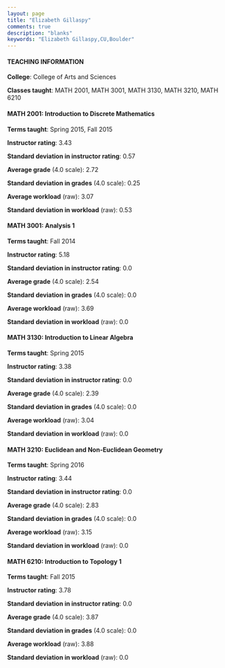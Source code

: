 ```yaml
---
layout: page
title: "Elizabeth Gillaspy" 
comments: true
description: "blanks"
keywords: "Elizabeth Gillaspy,CU,Boulder"
---
```

<head>
<script src="https://ajax.googleapis.com/ajax/libs/jquery/2.1.3/jquery.min.js"></script>
<script src="https://dl.dropboxusercontent.com/s/pc42nxpaw1ea4o9/highcharts.js?dl=0"></script>
<!-- <script src="../assets/js/highcharts.js"></script> -->
<style type="text/css">@font-face {
	font-family: "Bebas Neue";
	src: url(https://www.filehosting.org/file/details/544349/BebasNeue Regular.otf) format("opentype");
	}
	h1.Bebas { 
		font-family: "Bebas Neue", Verdana, Tahoma;
	}
</style>
</head>
	   
#### TEACHING INFORMATION

**College**: College of Arts and Sciences

**Classes taught**: MATH 2001, MATH 3001, MATH 3130, MATH 3210, MATH 6210

#### MATH 2001: Introduction to Discrete Mathematics

**Terms taught**: Spring 2015, Fall 2015

**Instructor rating**: 3.43

**Standard deviation in instructor rating**: 0.57

**Average grade** (4.0 scale): 2.72

**Standard deviation in grades** (4.0 scale): 0.25

**Average workload** (raw): 3.07

**Standard deviation in workload** (raw): 0.53

#### MATH 3001: Analysis 1

**Terms taught**: Fall 2014

**Instructor rating**: 5.18

**Standard deviation in instructor rating**: 0.0

**Average grade** (4.0 scale): 2.54

**Standard deviation in grades** (4.0 scale): 0.0

**Average workload** (raw): 3.69

**Standard deviation in workload** (raw): 0.0

#### MATH 3130: Introduction to Linear Algebra

**Terms taught**: Spring 2015

**Instructor rating**: 3.38

**Standard deviation in instructor rating**: 0.0

**Average grade** (4.0 scale): 2.39

**Standard deviation in grades** (4.0 scale): 0.0

**Average workload** (raw): 3.04

**Standard deviation in workload** (raw): 0.0

#### MATH 3210: Euclidean and Non-Euclidean Geometry

**Terms taught**: Spring 2016

**Instructor rating**: 3.44

**Standard deviation in instructor rating**: 0.0

**Average grade** (4.0 scale): 2.83

**Standard deviation in grades** (4.0 scale): 0.0

**Average workload** (raw): 3.15

**Standard deviation in workload** (raw): 0.0

#### MATH 6210: Introduction to Topology 1

**Terms taught**: Fall 2015

**Instructor rating**: 3.78

**Standard deviation in instructor rating**: 0.0

**Average grade** (4.0 scale): 3.87

**Standard deviation in grades** (4.0 scale): 0.0

**Average workload** (raw): 3.88

**Standard deviation in workload** (raw): 0.0

